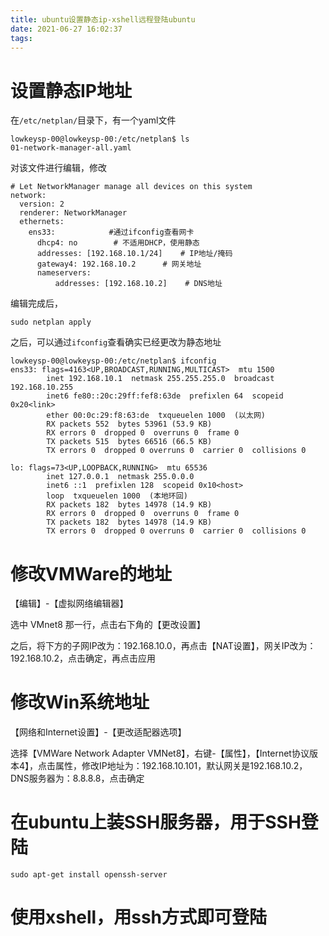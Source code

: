 ```yaml
---
title: ubuntu设置静态ip-xshell远程登陆ubuntu
date: 2021-06-27 16:02:37
tags:
---
```

<meta name="referrer" content="no-referrer" />

# 设置静态IP地址

在`/etc/netplan/`目录下，有一个yaml文件
```
lowkeysp-00@lowkeysp-00:/etc/netplan$ ls
01-network-manager-all.yaml

```

对该文件进行编辑，修改
```shell
# Let NetworkManager manage all devices on this system
network:
  version: 2
  renderer: NetworkManager
  ethernets:
    ens33:            #通过ifconfig查看网卡
      dhcp4: no        # 不适用DHCP，使用静态
      addresses: [192.168.10.1/24]    # IP地址/掩码
      gateway4: 192.168.10.2      # 网关地址
      nameservers: 
          addresses: [192.168.10.2]    # DNS地址

```

编辑完成后，
```shell
sudo netplan apply
```
之后，可以通过`ifconfig`查看确实已经更改为静态地址
```shell
lowkeysp-00@lowkeysp-00:/etc/netplan$ ifconfig
ens33: flags=4163<UP,BROADCAST,RUNNING,MULTICAST>  mtu 1500
        inet 192.168.10.1  netmask 255.255.255.0  broadcast 192.168.10.255
        inet6 fe80::20c:29ff:fef8:63de  prefixlen 64  scopeid 0x20<link>
        ether 00:0c:29:f8:63:de  txqueuelen 1000  (以太网)
        RX packets 552  bytes 53961 (53.9 KB)
        RX errors 0  dropped 0  overruns 0  frame 0
        TX packets 515  bytes 66516 (66.5 KB)
        TX errors 0  dropped 0 overruns 0  carrier 0  collisions 0

lo: flags=73<UP,LOOPBACK,RUNNING>  mtu 65536
        inet 127.0.0.1  netmask 255.0.0.0
        inet6 ::1  prefixlen 128  scopeid 0x10<host>
        loop  txqueuelen 1000  (本地环回)
        RX packets 182  bytes 14978 (14.9 KB)
        RX errors 0  dropped 0  overruns 0  frame 0
        TX packets 182  bytes 14978 (14.9 KB)
        TX errors 0  dropped 0 overruns 0  carrier 0  collisions 0

```


# 修改VMWare的地址
【编辑】-【虚拟网络编辑器】

选中 VMnet8 那一行，点击右下角的【更改设置】

之后，将下方的子网IP改为：192.168.10.0，再点击【NAT设置】，网关IP改为：192.168.10.2，点击确定，再点击应用

# 修改Win系统地址

【网络和Internet设置】-【更改适配器选项】

选择【VMWare Network Adapter VMNet8】，右键-【属性】，【Internet协议版本4】，点击属性，修改IP地址为：192.168.10.101，默认网关是192.168.10.2，DNS服务器为：8.8.8.8，点击确定


# 在ubuntu上装SSH服务器，用于SSH登陆
```
sudo apt-get install openssh-server
```

# 使用xshell，用ssh方式即可登陆




